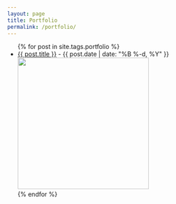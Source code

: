 ```yaml
---
layout: page
title: Portfolio
permalink: /portfolio/
---
```


<ul>
	{% for post in site.tags.portfolio %}
	 	<li>
	        <a href="{{ post.url }}">{{ post.title }}</a>
	        <span class="date"> -  {{ post.date | date: "%B %-d, %Y"  }}</span>
	        <br>
	        <image src="{{ site.baseurl }}{{post.avatarurl}}" style="height:300px"/>
	  	</li>
	{% endfor %}
</ul>